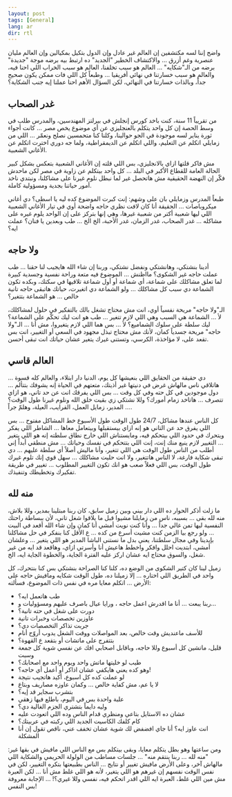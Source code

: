 ```yaml
---
layout: post
tags: [General]
lang: ar
dir: rtl
---
```


واضح إننا لسه مكتشفين إن العالم غير عادل وإن الدول بتكيل بمكيالين وإن العالم مليان عنصرية وغم أزرق … والاكتشاف الخطير "الجديد" ده ارتبط بيه برضه موجة "جديدة" برضه من الـ"شكايه" … العالم هو سبب تخلفنا، العالم هو سبب الخراب اللي احنا فيه، والعالم هو سبب خسارتنا في نهائي أفريقيا … وطبعاً كل اللي فات ممكن يكون صحيح جداً، وبالذات خسارتنا في النهائي، لكن السؤال الأهم احنا عملنا إيه جنب الشكاية؟

## غدر الصحاب

من تقريباً 11 سنة، كنت باخد كورس إنجلش في بيرلتز المهندسين، والمدرس طلب في وسط الحصة إن كل واحد يتكلم بالعنجليزي عن أي موضوع يخص مصر … كانت أجواء ثورة يناير لسه موجودة في الجو حوالينا، وكلنا كنا متحمسين نصلح ونعمّر … اللي من زمايلي اتكلم عن التعليم، واللي اتكلم عن الديمقراطية، ولما جه دوري اخترت اتكلم عن الأغاني الشعبية.

مش فاكر قلتها ازاي بالانجليزي، بس اللي قلته إن الأغاني الشعبية بتعكس بشكل كبير الحالة العامة للقطاع الأكبر في البلد … كل واحد بيتكلم عن زاوية في مصر لكن ماحدش فكّر إن النهضة الحقيقية مش هاتحصل غير لما نبطل نلوم غيرنا على مشاكلنا، ونبتدي ناخد أمور حياتنا بجدية ومسؤولية كاملة.

طبعاً المدرس وزمايلي بان على وشهم: إنت كبرت الموضوع كده ليه يا اسطى؟ دي أغاني ميكروباصات … الحقيقة أنا كان لافت نظري حاجه واضحة أوي في تيار الأغاني الشعبية اللي ليها شعبية أكتر من شعبية غيرها، وهي إنها بتركز على إن الواحد يلوم غيره على مشاكله … غدر الصحاب، غدر الزمان، غدر الأحبة، الخ الخ … طب وبعدين يا فنان؟ عملت ايه؟

## ولا حاجه

أدينا بنشتكي، وهانشتكي ونفضل نشتكي، وربنا إن شاء الله هايجيب لنا حقنا … طب عملت حاجه غير الشكوى؟ مااظنش … الموضوع فيه متعة وراحة نفسية وجسدية كبيرة لما تعلق مشاكلك على شماعة، أي شماعة أو أول شماعة تلاقيها في سكتك، وبكده تكون الشماعة دي سبب كل مشاكلك … ولو الشماعة دي اتغيرت، حياتك هاتبقى حاجه تانية خالص … هو الشماعة بتتغير؟

الـ"ولا حاجه" مريحة نفسياً أوي، انت مش محتاج تشغل بالك بالتفكير في حلول لمشاكلك، لأ … الشماعة هي السبب وهي اللي لازم تتغير … طب هو انت ليك تحكّم على الشماعة؟ ليك سلطة على سلوك الشماميع؟ لأ … بس هما اللي لازم يتغيروا، مش أنا … الـ"ولا حاجه" مريحة جسدياً كمان، لأنك مش محتاج تبذل مجهود في السعي أو التغيير، انت بس تقعد على، لا مؤاخذة، الكرسي، وتستنى غيرك يتغير عشان حياتك انت تبقى أحسن.

## العالم قاسي

دي حقيقة من الحقايق اللي بنعيشها كل يوم، الدنيا دار ابتلاء، والعالم كله قسوة … هاتلاقي ناس مالهاش غرض في دنيتها غير أذيتك، متعتهم في الحياة إنه يشوفك بتتألم … دول موجودين في كل حته وفي كل وقت … بس اللي يفرقك انت عن حد تاني، هو ازاي تتصرف … هاتاخد زمام أمورك؟ وللا نشتكي زي بقيت خلق الله ونلوم غيرنا طول الوقت؟ … المدير، زمايل العمل، القرايب، العيلة، وهلمّ جراً.

كل الناس عندها مشاكل، 24/7 طول الوقت طول الأسبوع خط المشاكل مفتوح … بس اللي يفرق حد عن التاني هو إنه ازاي بيستقبلها وبيتعامل معاها … الشاطر اللي يفكر ويتحرك في حدود اللي بيتحكم فيه، ومايستناش اللي خارج نطاق سلطته إنه هو اللي يتغير … التغيير لازم ينبع منك إنت، إنت اللي بتتحكم في نفسك وحياتك … مش منطقي أبداً إني أطلب من الناس طول الوقت هي اللي تتغير، وأنا ماليش أصلاً أي سلطة عليهم … دي تبقى شكاية فارغة، لا الناس هاتتغير، ولا انت حليت مشاكلك … سهل قوي إنك تلوم غيرك طول الوقت، بس اللي فعلاً صعب هو انك تكون التغيير المطلوب … تغيير في طريقة تفكيرك وتخطيطك وتنفيذك.

## منه لله

ما زلت أذكر الحوار ده اللي دار بيني وبين زميل سابق، كان ربنا مبتلينا بمدير، وللا بلاش، منه لله بقى … بسببه، ناس من زمايلنا مشيوا قبل ما يلاقوا شغل تاني، لأن ببساطة راحتك النفسية ليها تمن غالي جداً … وأنا كنت نويت أمشي أنا كمان وإن شاء الله أقعد في البيت … ولو رجع بيا الزمن كنت مشيت أسرع من كده … ع الأقل كنا بنفكر في حل مشاكلنا بإيدينا وفي مجال سلطتنا، يعني بدل ما نستنى الباشا المدير هو اللي يتغير … وعلشان أمشي، ابتديت احلل وافكر واخطط هاعيش أنا وأسرتي ازاي، وهاقعد قد ايه من غير شغل، والسوق محتاج ايه عشان اركز عليه الفترة الجاية، والخطوة الجاية ايه، الخ.

زميل لينا كان كتير الشكوى من الوضع ده، كلنا كنا الصراحة بنشتكي بس كنا بنتحرك، كل واحد في الطريق اللي اختاره … إلا زميلنا ده، طول الوقت شكايه ومافيش حاجه على الأرض … اتكلم معايا مره في نفس ذات الموضوع، فسألته:

- طب هاتعمل ايه؟
- ربنا يبعت … أنا ما اقدرش اعمل حاجه ، ورايا عيال باصرف عليهم ومسؤوليات و…
- دورت على شغل في حته تانية؟
- عاوزين تخصصات وخبرات تانية
- جربت تذاكر التخصصات دي؟
- للأسف ماعنديش وقت خالص، بعد المواصلات ووقت الشغل يدوب أروّح أنام
- بتتفرج على ماتشات أو بتقعد ع القهوة؟
- قليل، ماتشين كل أسبوع وللا حاجه، وباقابل اصحابي افك عن نفسي شوية كل جمعة وسبت
- طيب لو خليتها ماتش واحد ويوم واحد مع اصحابك؟
- وهو كده يعني هايكفي عشان اذاكر أو أعمل أي حاجه؟!
- لو عملت كده كل اسبوع، أكيد هاتجيب نتيجة
- لا يا عم، مش كفاية خالص … وكمان عاوزه مصاريف وبتاع
- بتشرب سجاير قد إيه؟
- علبة واحدة بس في اليوم، باطلع فيها زهقي
- وليه دايماً بتشتري الجزم الغالية دي؟
- عشان ده الاستايل بتاعي ومنظري قدام الناس وده اللي اتعودت عليه
- كام كلفك الكاسيت الجديد اللي ركبته في عربيتك؟
- انت عاوز ايه؟ أنا جاي افضفض لك شوية عشان تخفف عني، ناقص تقول إن أنا المشكلة

ومن ساعتها وهو بطل يتكلم معايا، وبقى بيتكلم بس مع الناس اللي مافيش في بقها غير: "منه لله … ربنا ينتقم منه" … جلسات مساطب من الولولة الحريمي والشكاية اللي مالهاش آخر، وعلى الأرض مافيش تغيير أو نتايج … الناس بطبيعتها بتكره التغيير، لكن في نفس الوقت نفسهم إن غيرهم هو اللي يتغير، لأنه هو اللي غلط مش أنا … لكن العبرة مش مين اللي غلط، العبرة ايه اللي اقدر اتحكم فيه، نفسي وللا غيري؟! … الإجابة معروفة بس النفس!
